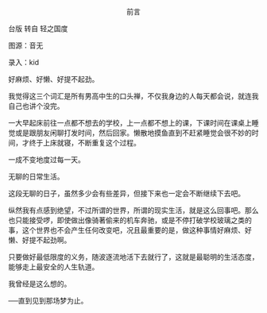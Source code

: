 <p align="center">前言</p>

台版 转自 轻之国度

图源：音无

录入：kid

好麻烦、好懒、好提不起劲。

我觉得这三个词汇是所有男高中生的口头禅，不仅我身边的人每天都会说，就连我自己也讲个没完。

一大早起床前往一点都不想去的学校，上一点都不想上的课，下课时间在课桌上睡觉或是跟朋友闲聊打发时间，然后回家。懒散地摸鱼直到不赶紧睡觉会很不妙的时间，才终于上床就寝，不断重复这个过程。

一成不变地度过每一天。

无聊的日常生活。

这段无聊的日子，虽然多少会有些差异，但接下来也一定会不断继续下去吧。

纵然我有点感到绝望，不过所谓的世界，所谓的现实生活，就是这么回事吧。那么也只能接受啰，即使做出像骑著偷来的机车奔驰，或是不停打破学校玻璃之类的事，这个世界也不会产生任何改变吧，况且最重要的是，做这种事情好麻烦、好懒、好提不起劲啊。

只要做好最低限度的义务，随波逐流地活下去就行了，这就是最聪明的生活态度，能够走上最安全的人生轨道。

我曾经是这么想的。

──直到见到那场梦为止。

